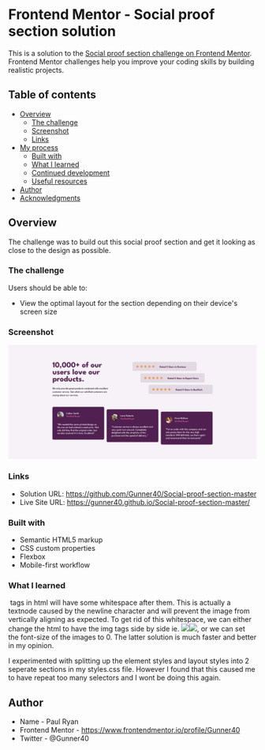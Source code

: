 # Frontend Mentor - Social proof section solution

This is a solution to the [Social proof section challenge on Frontend Mentor](https://www.frontendmentor.io/challenges/social-proof-section-6e0qTv_bA). Frontend Mentor challenges help you improve your coding skills by building realistic projects.

## Table of contents

- [Overview](#overview)
  - [The challenge](#the-challenge)
  - [Screenshot](#screenshot)
  - [Links](#links)
- [My process](#my-process)
  - [Built with](#built-with)
  - [What I learned](#what-i-learned)
  - [Continued development](#continued-development)
  - [Useful resources](#useful-resources)
- [Author](#author)
- [Acknowledgments](#acknowledgments)

## Overview

The challenge was to build out this social proof section and get it looking as close to the design as possible.

### The challenge

Users should be able to:

- View the optimal layout for the section depending on their device's screen size

### Screenshot

![](./Screenshot-Social-proof-section-master.png)

### Links

- Solution URL: https://github.com/Gunner40/Social-proof-section-master
- Live Site URL: https://gunner40.github.io/Social-proof-section-master/

### Built with

- Semantic HTML5 markup
- CSS custom properties
- Flexbox
- Mobile-first workflow

### What I learned

<img> tags in html will have some whitespace after them. This is actually a textnode caused by the newline character and will prevent the image from vertically aligning as expected. To get rid of this whitespace, we can either change the html to have the img tags side by side ie. <img src="foo"><img src="bar">, or we can set the font-size of the images to 0. The latter solution is much faster and better in my opinion.

I experimented with splitting up the element styles and layout styles into 2 seperate sections in my styles.css file. However I found that this caused me to have repeat too many selectors and I wont be doing this again.

## Author

- Name - Paul Ryan
- Frontend Mentor - https://www.frontendmentor.io/profile/Gunner40
- Twitter - @Gunner40
